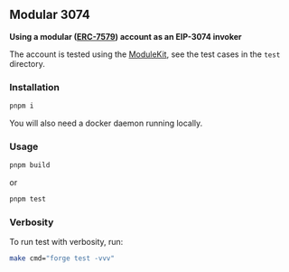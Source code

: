## Modular 3074

**Using a modular ([ERC-7579](https://erc7579.com/)) account as an EIP-3074 invoker**

The account is tested using the [ModuleKit](https://github.com/rhinestonewtf/modulekit), see the test cases in the `test` directory.

### Installation

```bash
pnpm i
```

You will also need a docker daemon running locally.

### Usage

```bash
pnpm build
```

or

```bash
pnpm test
```

### Verbosity

To run test with verbosity, run:

```bash
make cmd="forge test -vvv"
```
